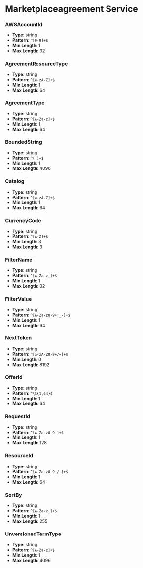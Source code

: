 # Marketplaceagreement Service

### AWSAccountId
- **Type**: string
- **Pattern**: `^[0-9]+$`
- **Min Length**: 1
- **Max Length**: 32

### AgreementResourceType
- **Type**: string
- **Pattern**: `^[a-zA-Z]+$`
- **Min Length**: 1
- **Max Length**: 64

### AgreementType
- **Type**: string
- **Pattern**: `^[A-Za-z]+$`
- **Min Length**: 1
- **Max Length**: 64

### BoundedString
- **Type**: string
- **Pattern**: `^(.)+$`
- **Min Length**: 1
- **Max Length**: 4096

### Catalog
- **Type**: string
- **Pattern**: `^[a-zA-Z]+$`
- **Min Length**: 1
- **Max Length**: 64

### CurrencyCode
- **Type**: string
- **Pattern**: `^[A-Z]+$`
- **Min Length**: 3
- **Max Length**: 3

### FilterName
- **Type**: string
- **Pattern**: `^[A-Za-z_]+$`
- **Min Length**: 1
- **Max Length**: 32

### FilterValue
- **Type**: string
- **Pattern**: `^[A-Za-z0-9+:_-]+$`
- **Min Length**: 1
- **Max Length**: 64

### NextToken
- **Type**: string
- **Pattern**: `^[a-zA-Z0-9+/=]+$`
- **Min Length**: 0
- **Max Length**: 8192

### OfferId
- **Type**: string
- **Pattern**: `^\S{1,64}$`
- **Min Length**: 1
- **Max Length**: 64

### RequestId
- **Type**: string
- **Pattern**: `^[A-Za-z0-9-]+$`
- **Min Length**: 1
- **Max Length**: 128

### ResourceId
- **Type**: string
- **Pattern**: `^[A-Za-z0-9_/-]+$`
- **Min Length**: 1
- **Max Length**: 64

### SortBy
- **Type**: string
- **Pattern**: `^[A-Za-z_]+$`
- **Min Length**: 1
- **Max Length**: 255

### UnversionedTermType
- **Type**: string
- **Pattern**: `^[A-Za-z]+$`
- **Min Length**: 1
- **Max Length**: 4096

